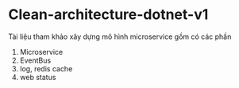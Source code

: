# Clean-architecture-dotnet-v1

Tài liệu tham khảo xây dựng mô hình microservice gồm có các phần 
1. Microservice
2. EventBus
3. log, redis cache
4. web status

